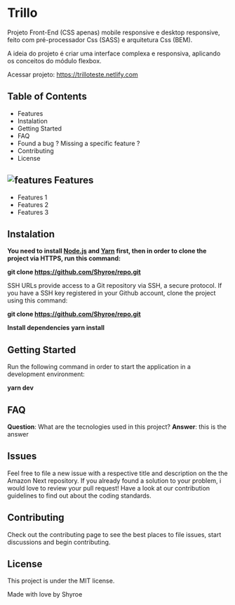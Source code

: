 # Trillo
Projeto Front-End (CSS apenas) mobile responsive e desktop responsive, feito com pré-processador Css (SASS) e arquitetura Css (BEM).

A ideia do projeto é criar uma interface complexa e responsiva, aplicando os conceitos do módulo flexbox.

Acessar projeto: https://trilloteste.netlify.com


## Table of Contents

- Features
- Instalation
- Getting Started
- FAQ
- Found a bug ? Missing a specific feature ?
- Contributing
- License

## ![features](https://img.icons8.com/color/36/000000/rocket.png) Features

- Features 1
- Features 2
- Features 3

## Instalation

**You need to install [Node.js](https://nodejs.org/en/download/) and [Yarn](https://yarnpkg.com/) first, then in order to clone the project via HTTPS, run this command:**

**git clone https://github.com/Shyroe/repo.git**

SSH URLs provide access to a Git repository via SSH, a secure protocol. If you have a SSH key registered in your Github account, clone the project using this command:

**git clone https://github.com/Shyroe/repo.git**

**Install dependencies**
**yarn install**

## Getting Started

Run the following command in order to start the application in a development environment:

**yarn dev**

## FAQ

**Question**: What are the tecnologies used in this project?
**Answer**: this is the answer

## Issues

Feel free to file a new issue with a respective title and description on the the Amazon Next repository. If you already found a solution to your problem, i would love to review your pull request! Have a look at our contribution guidelines to find out about the coding standards.

## Contributing

Check out the contributing page to see the best places to file issues, start discussions and begin contributing.

## License

This project is under the MIT license.

Made with love by Shyroe
